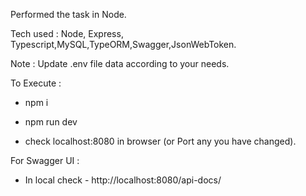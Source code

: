 Performed the task in Node.

Tech used : Node, Express, Typescript,MySQL,TypeORM,Swagger,JsonWebToken.

Note : Update .env file data according to your needs.

To Execute :
- npm i
- npm run dev

- check localhost:8080 in browser (or Port any you have changed).

For Swagger UI : 
- In local check - http://localhost:8080/api-docs/
